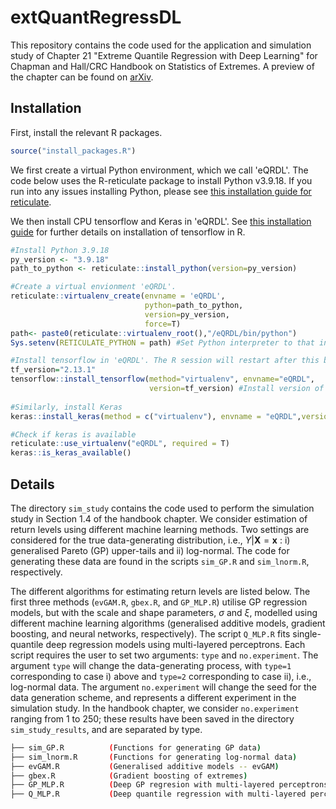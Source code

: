 # extQuantRegressDL
This repository contains the code used for the application and simulation study of Chapter 21 "Extreme Quantile Regression with Deep Learning" for Chapman and Hall/CRC Handbook on Statistics of Extremes. A preview of the chapter can be found on [arXiv](https://arxiv.org/abs/2404.09154).

## Installation 

First, install the relevant R packages.

```r
source("install_packages.R")

```


We first create a virtual Python environment, which we call 'eQRDL'. The code below uses the R-reticulate package to install Python v3.9.18. If you run into any issues installing Python, please see [this installation guide for reticulate](https://rstudio.github.io/reticulate/articles/python_packages).

We then install CPU tensorflow and Keras in 'eQRDL'. See [this installation guide](https://tensorflow.rstudio.com/install/) for further details on installation of tensorflow in R.


```r
#Install Python 3.9.18
py_version <- "3.9.18"
path_to_python <- reticulate::install_python(version=py_version)

#Create a virtual envionment 'eQRDL'.
reticulate::virtualenv_create(envname = 'eQRDL',
                              python=path_to_python,
                              version=py_version,
                              force=T)
path<- paste0(reticulate::virtualenv_root(),"/eQRDL/bin/python")
Sys.setenv(RETICULATE_PYTHON = path) #Set Python interpreter to that installed in myenv

#Install tensorflow in 'eQRDL'. The R session will restart after this block is run.
tf_version="2.13.1" 
tensorflow::install_tensorflow(method="virtualenv", envname="eQRDL",
                               version=tf_version) #Install version of tensorflow in virtual environment
                               
#Similarly, install Keras                               
keras::install_keras(method = c("virtualenv"), envname = "eQRDL",version=tf_version) #Install keras

#Check if keras is available
reticulate::use_virtualenv("eQRDL", required = T)
keras::is_keras_available() 

```

## Details

The directory `sim_study` contains the code used to perform the simulation study in Section 1.4 of the handbook chapter. We consider estimation of return levels using different machine learning methods. Two settings are considered for the true data-generating distribution, i.e., $Y | \mathbf{X}=\mathbf{x}$ : i) generalised Pareto (GP) upper-tails and ii) log-normal. The code for generating these data are found in the scripts `sim_GP.R` and `sim_lnorm.R`, respectively.

The different algorithms for estimating return levels are listed below. The first three methods (`evGAM.R`, `gbex.R`, and `GP_MLP.R`) utilise GP regression models, but with the scale and shape parameters, $\sigma$ and $\xi$, modelled using different machine learning algorithms (generalised additive models, gradient boosting, and neural networks, respectively). The script `Q_MLP.R` fits single-quantile deep regression models using multi-layered perceptrons. Each script requires the user to set two arguments: `type` and `no.experiment`. The argument `type` will change the data-generating process, with `type=1` corresponding to case i) above and `type=2` corresponding to case ii), i.e., log-normal data.  The argument `no.experiment` will change the seed for the data generation scheme, and represents a different experiment in the simulation study. In the handbook chapter, we consider `no.experiment` ranging from 1 to 250; these results have been saved in the directory `sim_study_results`, and are separated by type.


```bash
├── sim_GP.R          (Functions for generating GP data)
├── sim_lnorm.R       (Functions for generating log-normal data)
├── evGAM.R           (Generalised additive models -- evGAM)
├── gbex.R            (Gradient boosting of extremes)
├── GP_MLP.R          (Deep GP regresion with multi-layered perceptrons)
├── Q_MLP.R           (Deep quantile regression with multi-layered perceptrons)
```
